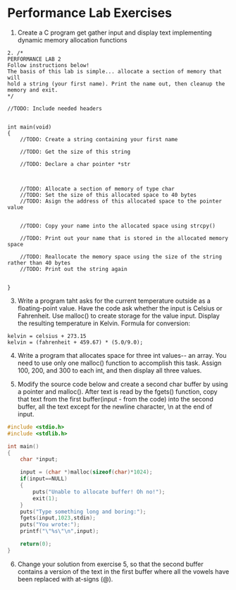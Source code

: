 
# Performance Lab Exercises

1. Create a C program get gather input and display text implementing dynamic memory allocation functions

```
2. /*
PERFORMANCE LAB 2
Follow instructions below!
The basis of this lab is simple... allocate a section of memory that will
hold a string (your first name). Print the name out, then cleanup the memory and exit.
*/

//TODO: Include needed headers


int main(void)
{
    //TODO: Create a string containing your first name

    //TODO: Get the size of this string

    //TODO: Declare a char pointer *str



    //TODO: Allocate a section of memory of type char
    //TODO: Set the size of this allocated space to 40 bytes
    //TODO: Asign the address of this allocated space to the pointer value


    //TODO: Copy your name into the allocated space using strcpy()

    //TODO: Print out your name that is stored in the allocated memory space

    //TODO: Reallocate the memory space using the size of the string rather than 40 bytes
    //TODO: Print out the string again


}
```

3.  Write a program taht asks for the current temperature outside as a floating-point value. Have the code ask whether the input 
is Celsius or Fahrenheit. Use malloc() to create storage for the value input. Display the resulting temperature in Kelvin. 
Formula for conversion: 
```
kelvin = celsius + 273.15
kelvin = (fahrenheit + 459.67) * (5.0/9.0);
```
4. Write a program that allocates space for three int values-- an array. You need to use only one malloc() function to accomplish this task. Assign 100, 200, and 300 to each int, and then display all three values. 

5. Modify the source code below and create a second char buffer by using a pointer and malloc(). After text is read by the fgets() function, copy that text from the first buffer(input - from the code) into the second buffer, all the text except for the newline character, \n at the end  of input. 
```c
#include <stdio.h>
#include <stdlib.h>

int main()
{
    char *input;

    input = (char *)malloc(sizeof(char)*1024);
    if(input==NULL)
    {
        puts("Unable to allocate buffer! Oh no!");
        exit(1);
    }
    puts("Type something long and boring:");
    fgets(input,1023,stdin);
    puts("You wrote:");
    printf("\"%s\"\n",input);

    return(0);
}


```

6. Change your solution from exercise 5, so that the second buffer contains a version of the text in the first buffer where all the vowels have been replaced with at-signs (@). 
